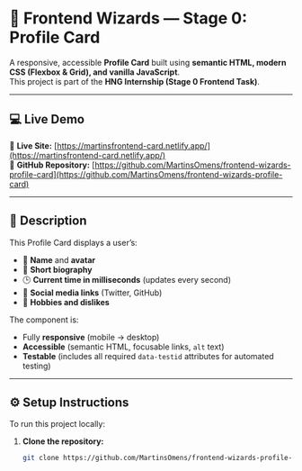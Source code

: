 # 🌟 Frontend Wizards — Stage 0: Profile Card

A responsive, accessible **Profile Card** built using **semantic HTML, modern CSS (Flexbox & Grid), and vanilla JavaScript**.  
This project is part of the **HNG Internship (Stage 0 Frontend Task)**.

---

## 💻 Live Demo

🔗 **Live Site:** [https://martinsfrontend-card.netlify.app/](https://martinsfrontend-card.netlify.app/)  
🔗 **GitHub Repository:** [https://github.com/MartinsOmens/frontend-wizards-profile-card](https://github.com/MartinsOmens/frontend-wizards-profile-card)

---

## 📘 Description

This Profile Card displays a user’s:

- 👤 **Name** and **avatar**
- 📝 **Short biography**
- 🕒 **Current time in milliseconds** (updates every second)
- 🔗 **Social media links** (Twitter, GitHub)
- 🎯 **Hobbies and dislikes**

The component is:

- Fully **responsive** (mobile → desktop)
- **Accessible** (semantic HTML, focusable links, `alt` text)
- **Testable** (includes all required `data-testid` attributes for automated testing)

---

## ⚙️ Setup Instructions

To run this project locally:

1. **Clone the repository:**
   ```bash
   git clone https://github.com/MartinsOmens/frontend-wizards-profile-card.git
   ```
